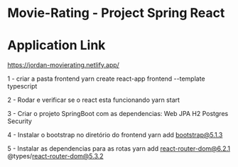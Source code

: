 # Movie-Rating - Project Spring React

# Application Link
https://jordan-movierating.netlify.app/

1 - criar a pasta frontend
yarn create react-app frontend --template typescript

2 - Rodar e verificar se o react esta funcionando
yarn start

3 - Criar o projeto SpringBoot com as dependencias:
Web
JPA
H2
Postgres
Security

4 - Instalar o bootstrap no diretório do frontend
yarn add bootstrap@5.1.3

5 - Instalar as dependencias para as rotas
yarn add react-router-dom@6.2.1 @types/react-router-dom@5.3.2

